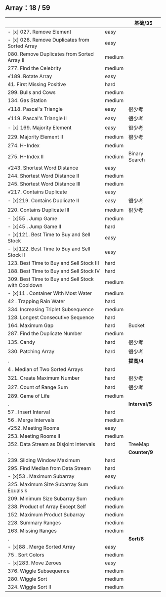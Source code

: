 
## Array：18 / 59

|    |  | 基础/35 |
|---  | --- | --- |
|- [x] 027. Remove Element | easy |
|- [x] 026. Remove Duplicates from Sorted Array    | easy |
|080. Remove Duplicates from Sorted Array II | medium |
|277. Find the Celebrity  | medium |
|√189.  Rotate Array    | easy |
|41. First Missing Positive | hard |
|299. Bulls and Cows  |  medium|
|134. Gas Station | medium |
|√118.  Pascal's Triangle   | easy |很少考|
|√119.  Pascal's Triangle II    | easy |很少考|
|- [x] 169.   Majority Element    | easy|很少考|
|229. Majority Element II | medium |很少考|
|274. H-Index |  medium|
|275. H-Index II  | medium |Binary Search|
|√243.   Shortest Word Distance  | easy|
|244. Shortest Word Distance II   | medium |
|245. Shortest Word Distance III  | medium |
|√217.  Contains Duplicate  | easy |
|- [x]219.  Contains Duplicate II   | easy |很少考|
|220. Contains Duplicate III  | medium |很少考|
|- [x]55  . Jump Game  | medium |
|- [x]45    . Jump Game II   | hard |
|- [x]121.  Best Time to Buy and Sell Stock | easy |
|- [x]122.  Best Time to Buy and Sell Stock II  | easy |
|123.   Best Time to Buy and Sell Stock III | hard |
|188.   Best Time to Buy and Sell Stock IV  | hard |
|309. Best Time to Buy and Sell Stock with Cooldown   |  medium|
|- [x]11  . Container With Most Water  | medium |
|42 . Trapping Rain Water    | hard |
|334. Increasing Triplet Subsequence  | medium |
|128.   Longest Consecutive Sequence    | hard |
|164.   Maximum Gap | hard |Bucket|
|287. Find the Duplicate Number   |  medium|
|135.   Candy   |  hard|很少考|
|330.   Patching Array  |  hard|很少考|
| .  |  | **提高/4** |
|4  . Median of Two Sorted Arrays    | hard |
|321.   Create Maximum Number   | hard |很少考|
|327.   Count of Range Sum  | hard |很少考|
|289. Game of Life    | medium |
|     . || **Interval/5** |
|57 . Insert Interval    | hard |
|56   . Merge Intervals    | medium |
|√252.  Meeting Rooms   | easy |
|253. Meeting Rooms II    | medium |
|352.   Data Stream as Disjoint Intervals   | hard |TreeMap|
|      . | |  **Counter/9**  |
|239.   Sliding Window Maximum  | hard |
|295.   Find Median from Data Stream    | hard |
|- [x]53 . Maximum Subarray   | easy |
|325. Maximum Size Subarray Sum Equals k  | medium |
|209. Minimum Size Subarray Sum   | medium |
|238. Product of Array Except Self    | medium |
|152. Maximum Product Subarray    | medium |
|228. Summary Ranges  | medium |
|163. Missing Ranges  | medium |
|     . |  |  **Sort/6**  |
|- [x]88    . Merge Sorted Array | easy |
|75   . Sort Colors    | medium |
|- [x]283.  Move Zeroes | easy |
|376. Wiggle Subsequence  | medium |
|280. Wiggle Sort | medium |
|324. Wiggle Sort II| medium |
